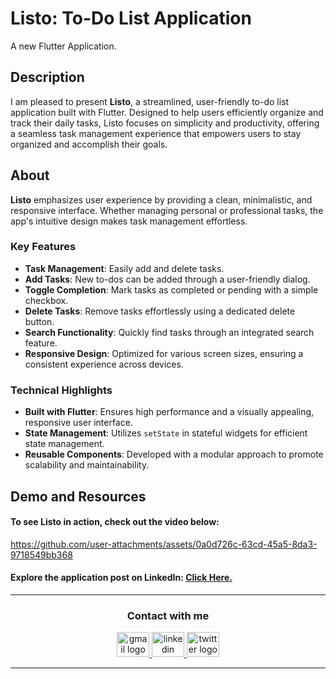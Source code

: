 # Listo: To-Do List Application
A new Flutter Application.


## Description

I am pleased to present **Listo**, a streamlined, user-friendly to-do list application built with Flutter. Designed to help users efficiently organize and track their daily tasks, Listo focuses on simplicity and productivity, offering a seamless task management experience that empowers users to stay organized and accomplish their goals.


## About

**Listo** emphasizes user experience by providing a clean, minimalistic, and responsive interface. Whether managing personal or professional tasks, the app's intuitive design makes task management effortless.


### Key Features

- **Task Management**: Easily add and delete tasks.
- **Add Tasks**: New to-dos can be added through a user-friendly dialog.
- **Toggle Completion**: Mark tasks as completed or pending with a simple checkbox.
- **Delete Tasks**: Remove tasks effortlessly using a dedicated delete button.
- **Search Functionality**: Quickly find tasks through an integrated search feature.
- **Responsive Design**: Optimized for various screen sizes, ensuring a consistent experience across devices.


### Technical Highlights

- **Built with Flutter**: Ensures high performance and a visually appealing, responsive user interface.
- **State Management**: Utilizes `setState` in stateful widgets for efficient state management.
- **Reusable Components**: Developed with a modular approach to promote scalability and maintainability.


## Demo and Resources
#### To see Listo in action, check out the video below:
https://github.com/user-attachments/assets/0a0d726c-63cd-45a5-8da3-9718549bb368


#### Explore the application post on LinkedIn: <a target="_blank" href="https://www.linkedin.com/posts/theahmedhany_cognoriseinfotech-internship-listo-activity-7241126777635426304-Aw92?utm_source=share&utm_medium=member_desktop"> Click Here. </a>

-----

<h3 align="center">
    Contact with me
</h3>

<div align="center">
  <a href="mailto:a7medhanyshokry@gmail.com" target="_blank">
    <img src="https://skillicons.dev/icons?i=gmail&theme=light" width="52" height="40" alt="gmail logo"/> 
  </a>
  <a href="https://www.linkedin.com/in/theahmedhany/" target="_blank">
    <img src="https://skillicons.dev/icons?i=linkedin&theme=dark" width="52" height="40" alt="linkedin logo"/>
  </a>
  <a href="https://x.com/theahmedhany" target="_blank">
    <img src="https://skillicons.dev/icons?i=twitter&theme=dark" width="52" height="40" alt="twitter logo"/>
  </a>
</div>

-----
